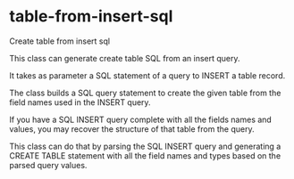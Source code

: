 table-from-insert-sql
=====================

Create table from insert sql  

This class can generate create table SQL from an insert query.

It takes as parameter a SQL statement of a query to INSERT a table record.

The class builds a SQL query statement to create the given table from the field names used in the INSERT query.

If you have a SQL INSERT query complete with all the fields names and values, you may recover the structure of that table from the query.

This class can do that by parsing the SQL INSERT query and generating a CREATE TABLE statement with all the field names and types based on the parsed query values.

